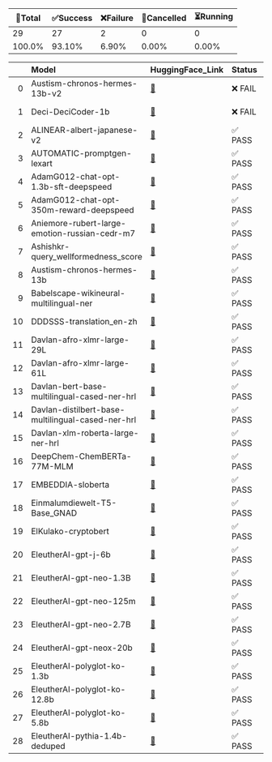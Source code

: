 🚀Total|✅Success|❌Failure|🚫Cancelled|⏳Running|
-----|-------|-------|-------|-------|
29|27|2|0|0|
100.0%|93.10%|6.90%|0.00%|0.00%|

|    | Model                                             | HuggingFace_Link                                                                     | Status   | LastRun_Link                                                                    | LastRun_Timestamp    |
|---:|:--------------------------------------------------|:-------------------------------------------------------------------------------------|:---------|:--------------------------------------------------------------------------------|:---------------------|
|  0 | Austism-chronos-hermes-13b-v2                     | [🤗](https://huggingface.co/MLFlow-Austism-chronos-hermes-13b-v2)                     | ❌ FAIL   | [Link](https://github.com/Azure/azure-ai-model-catalog/actions/runs/6240729878) | 2023-09-19T20:42:43Z |
|  1 | Deci-DeciCoder-1b                                 | [🤗](https://huggingface.co/MLFlow-Deci-DeciCoder-1b)                                 | ❌ FAIL   | [Link](https://github.com/Azure/azure-ai-model-catalog/actions/runs/6271196350) | 2023-09-22T07:05:36Z |
|  2 | ALINEAR-albert-japanese-v2                        | [🤗](https://huggingface.co/MLFlow-ALINEAR-albert-japanese-v2)                        | ✅ PASS   | [Link](https://github.com/Azure/azure-ai-model-catalog/actions/runs/6205287620) | 2023-09-16T04:29:04Z |
|  3 | AUTOMATIC-promptgen-lexart                        | [🤗](https://huggingface.co/MLFlow-AUTOMATIC-promptgen-lexart)                        | ✅ PASS   | [Link](https://github.com/Azure/azure-ai-model-catalog/actions/runs/6205835219) | 2023-09-16T06:34:38Z |
|  4 | AdamG012-chat-opt-1.3b-sft-deepspeed              | [🤗](https://huggingface.co/MLFlow-AdamG012-chat-opt-1.3b-sft-deepspeed)              | ✅ PASS   | [Link](https://github.com/Azure/azure-ai-model-catalog/actions/runs/6235653510) | 2023-09-19T12:36:35Z |
|  5 | AdamG012-chat-opt-350m-reward-deepspeed           | [🤗](https://huggingface.co/MLFlow-AdamG012-chat-opt-350m-reward-deepspeed)           | ✅ PASS   | [Link](https://github.com/Azure/azure-ai-model-catalog/actions/runs/6209686437) | 2023-09-16T21:24:13Z |
|  6 | Aniemore-rubert-large-emotion-russian-cedr-m7     | [🤗](https://huggingface.co/MLFlow-Aniemore-rubert-large-emotion-russian-cedr-m7)     | ✅ PASS   | [Link](https://github.com/Azure/azure-ai-model-catalog/actions/runs/6206249056) | 2023-09-16T08:15:34Z |
|  7 | Ashishkr-query_wellformedness_score               | [🤗](https://huggingface.co/MLFlow-Ashishkr-query_wellformedness_score)               | ✅ PASS   | [Link](https://github.com/Azure/azure-ai-model-catalog/actions/runs/6201202533) | 2023-09-15T17:46:23Z |
|  8 | Austism-chronos-hermes-13b                        | [🤗](https://huggingface.co/MLFlow-Austism-chronos-hermes-13b)                        | ✅ PASS   | [Link](https://github.com/Azure/azure-ai-model-catalog/actions/runs/6203435710) | 2023-09-15T22:34:17Z |
|  9 | Babelscape-wikineural-multilingual-ner            | [🤗](https://huggingface.co/MLFlow-Babelscape-wikineural-multilingual-ner)            | ✅ PASS   | [Link](https://github.com/Azure/azure-ai-model-catalog/actions/runs/6203181550) | 2023-09-15T21:59:50Z |
| 10 | DDDSSS-translation_en-zh                          | [🤗](https://huggingface.co/MLFlow-DDDSSS-translation_en-zh)                          | ✅ PASS   | [Link](https://github.com/Azure/azure-ai-model-catalog/actions/runs/6206308928) | 2023-09-16T08:28:06Z |
| 11 | Davlan-afro-xlmr-large-29L                        | [🤗](https://huggingface.co/MLFlow-Davlan-afro-xlmr-large-29L)                        | ✅ PASS   | [Link](https://github.com/Azure/azure-ai-model-catalog/actions/runs/6206179237) | 2023-09-16T08:02:29Z |
| 12 | Davlan-afro-xlmr-large-61L                        | [🤗](https://huggingface.co/MLFlow-Davlan-afro-xlmr-large-61L)                        | ✅ PASS   | [Link](https://github.com/Azure/azure-ai-model-catalog/actions/runs/6235457585) | 2023-09-19T12:19:36Z |
| 13 | Davlan-bert-base-multilingual-cased-ner-hrl       | [🤗](https://huggingface.co/MLFlow-Davlan-bert-base-multilingual-cased-ner-hrl)       | ✅ PASS   | [Link](https://github.com/Azure/azure-ai-model-catalog/actions/runs/6202378852) | 2023-09-15T20:08:53Z |
| 14 | Davlan-distilbert-base-multilingual-cased-ner-hrl | [🤗](https://huggingface.co/MLFlow-Davlan-distilbert-base-multilingual-cased-ner-hrl) | ✅ PASS   | [Link](https://github.com/Azure/azure-ai-model-catalog/actions/runs/6201272094) | 2023-09-15T17:55:39Z |
| 15 | Davlan-xlm-roberta-large-ner-hrl                  | [🤗](https://huggingface.co/MLFlow-Davlan-xlm-roberta-large-ner-hrl)                  | ✅ PASS   | [Link](https://github.com/Azure/azure-ai-model-catalog/actions/runs/6205377860) | 2023-09-16T04:53:14Z |
| 16 | DeepChem-ChemBERTa-77M-MLM                        | [🤗](https://huggingface.co/MLFlow-DeepChem-ChemBERTa-77M-MLM)                        | ✅ PASS   | [Link](https://github.com/Azure/azure-ai-model-catalog/actions/runs/6205626466) | 2023-09-16T05:50:17Z |
| 17 | EMBEDDIA-sloberta                                 | [🤗](https://huggingface.co/MLFlow-EMBEDDIA-sloberta)                                 | ✅ PASS   | [Link](https://github.com/Azure/azure-ai-model-catalog/actions/runs/6206105990) | 2023-09-16T07:41:22Z |
| 18 | Einmalumdiewelt-T5-Base_GNAD                      | [🤗](https://huggingface.co/MLFlow-Einmalumdiewelt-T5-Base_GNAD)                      | ✅ PASS   | [Link](https://github.com/Azure/azure-ai-model-catalog/actions/runs/6203631920) | 2023-09-15T23:09:14Z |
| 19 | ElKulako-cryptobert                               | [🤗](https://huggingface.co/MLFlow-ElKulako-cryptobert)                               | ✅ PASS   | [Link](https://github.com/Azure/azure-ai-model-catalog/actions/runs/6204275927) | 2023-09-16T00:58:30Z |
| 20 | EleutherAI-gpt-j-6b                               | [🤗](https://huggingface.co/MLFlow-EleutherAI-gpt-j-6b)                               | ✅ PASS   | [Link](https://github.com/Azure/azure-ai-model-catalog/actions/runs/6241341758) | 2023-09-19T21:59:41Z |
| 21 | EleutherAI-gpt-neo-1.3B                           | [🤗](https://huggingface.co/MLFlow-EleutherAI-gpt-neo-1.3B)                           | ✅ PASS   | [Link](https://github.com/Azure/azure-ai-model-catalog/actions/runs/6237707264) | 2023-09-19T15:28:53Z |
| 22 | EleutherAI-gpt-neo-125m                           | [🤗](https://huggingface.co/MLFlow-EleutherAI-gpt-neo-125m)                           | ✅ PASS   | [Link](https://github.com/Azure/azure-ai-model-catalog/actions/runs/6201672895) | 2023-09-15T18:39:49Z |
| 23 | EleutherAI-gpt-neo-2.7B                           | [🤗](https://huggingface.co/MLFlow-EleutherAI-gpt-neo-2.7B)                           | ✅ PASS   | [Link](https://github.com/Azure/azure-ai-model-catalog/actions/runs/6238119742) | 2023-09-19T16:06:49Z |
| 24 | EleutherAI-gpt-neox-20b                           | [🤗](https://huggingface.co/MLFlow-EleutherAI-gpt-neox-20b)                           | ✅ PASS   | [Link](https://github.com/Azure/azure-ai-model-catalog/actions/runs/6240017706) | 2023-09-19T19:22:11Z |
| 25 | EleutherAI-polyglot-ko-1.3b                       | [🤗](https://huggingface.co/MLFlow-EleutherAI-polyglot-ko-1.3b)                       | ✅ PASS   | [Link](https://github.com/Azure/azure-ai-model-catalog/actions/runs/6237713165) | 2023-09-19T15:29:26Z |
| 26 | EleutherAI-polyglot-ko-12.8b                      | [🤗](https://huggingface.co/MLFlow-EleutherAI-polyglot-ko-12.8b)                      | ✅ PASS   | [Link](https://github.com/Azure/azure-ai-model-catalog/actions/runs/6238451616) | 2023-09-19T16:39:05Z |
| 27 | EleutherAI-polyglot-ko-5.8b                       | [🤗](https://huggingface.co/MLFlow-EleutherAI-polyglot-ko-5.8b)                       | ✅ PASS   | [Link](https://github.com/Azure/azure-ai-model-catalog/actions/runs/6246850508) | 2023-09-20T09:46:31Z |
| 28 | EleutherAI-pythia-1.4b-deduped                    | [🤗](https://huggingface.co/MLFlow-EleutherAI-pythia-1.4b-deduped)                    | ✅ PASS   | [Link](https://github.com/Azure/azure-ai-model-catalog/actions/runs/6235108166) | 2023-09-19T11:45:59Z |
